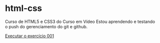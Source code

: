# html-css
Curso de HTML5 e CSS3 do Curso em Vídeo
Estou aprendendo e testando o push do gerenciamento do git e github.

<a href="https://edson834.github.io/html-css//Ex001/index.html">Executar o exercício 001</a>